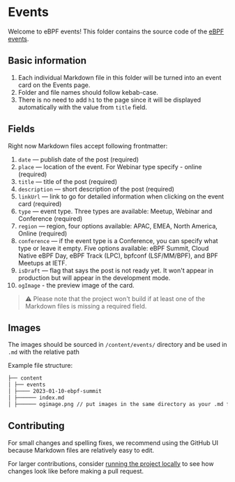 # Events

Welcome to eBPF events! This folder contains the source code of the [eBPF events](https://ebpf.io/events/).

## Basic information

1. Each individual Markdown file in this folder will be turned into an event card on the Events page.
2. Folder and file names should follow kebab-case.
3. There is no need to add `h1` to the page since it will be displayed automatically with the value from `title` field.

## Fields

Right now Markdown files accept following frontmatter:

1. `date` — publish date of the post (required)
2. `place` — location of the event. For Webinar type specify - online (required)
3. `title` — title of the post (required)
4. `description` — short description of the post (required)
5. `linkUrl` — link to go for detailed information when clicking on the event card (required)
6. `type` — event type. Three types are available: Meetup, Webinar and Conference (required)
7. `region` — region, four options available: APAC, EMEA, North America, Online (required)
8. `conference` — if the event type is a Conference, you can specify what type or leave it empty.
   Five options available: eBPF Summit, Cloud Native eBPF Day, eBPF Track (LPC), bpfconf (LSF/MM/BPF), and BPF Meetups at IETF.
9. `isDraft` — flag that says the post is not ready yet. It won't appear in production but will appear in the development mode.
10. `ogImage` - the preview image of the card.

> ⚠️ Please note that the project won't build if at least one of the Markdown files is missing a required field.

## Images

The images should be sourced in `/content/events/` directory and be used in `.md` with the relative path

Example file structure:

```md
├── content
│ ├── events
│ ├──── 2023-01-10-ebpf-summit
│ ├────── index.md
│ ├────── ogimage.png // put images in the same directory as your .md file
```

## Contributing

For small changes and spelling fixes, we recommend using the GitHub UI because Markdown files are relatively easy to edit.

For larger contributions, consider [running the project locally](../../README.md#getting-started) to see how changes look like before making a pull request.
